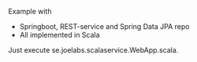 Example with
- Springboot, REST-service and Spring Data JPA repo 
- All implemented in Scala

Just execute se.joelabs.scalaservice.WebApp.scala.